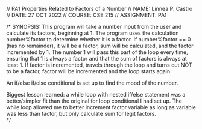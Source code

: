// PA1 Properties Related to Factors of a Number
// NAME: Linnea P. Castro
// DATE: 27 OCT 2022
// COURSE: CSE 215
// ASSIGNMENT: PA1

/* SYNOPSIS: This program will take a number input from the user and calculate its factors, beginning
at 1.  The program uses the calculation number%factor to determine whether it is a factor.  If
number%factor == 0 (has no remainder), it will be a factor, sum will be calculated, and the factor
incremented by 1.  The number 1 will pass this part of the loop every time, ensuring that 1 is always 
a factor and that the sum of factors is always at least 1. If factor is incremented, travels through
the loop and turns out NOT to be a factor, factor will be incremented and the loop starts again.  

An if/else if/else conditional is set up to find the mood of the number. 

Biggest lesson learned: a while loop with nested if/else statement was a better/simpler fit than the 
original for loop conditional I had set up.  The while loop allowed me to better increment factor
variable as long as variable was less than factor, but only calculate sum for legit factors.  
*/

